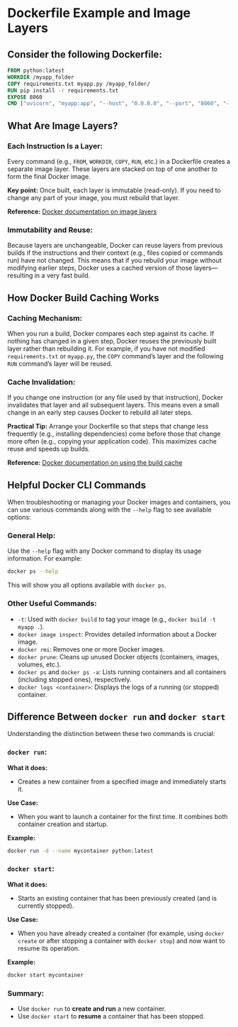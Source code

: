 # Dockerfile Example and Image Layers

## Consider the following Dockerfile:

```dockerfile
FROM python:latest
WORKDIR /myapp_folder
COPY requirements.txt myapp.py /myapp_folder/
RUN pip install -r requirements.txt
EXPOSE 8060
CMD ["uvicorn", "myapp:app", "--host", "0.0.0.0", "--port", "8060", "--reload"]
```

## What Are Image Layers?

### Each Instruction Is a Layer:
Every command (e.g., `FROM`, `WORKDIR`, `COPY`, `RUN`, etc.) in a Dockerfile creates a separate image layer. These layers are stacked on top of one another to form the final Docker image.

**Key point:** Once built, each layer is immutable (read-only). If you need to change any part of your image, you must rebuild that layer.

**Reference:** [Docker documentation on image layers](https://docs.docker.com/)

### Immutability and Reuse:
Because layers are unchangeable, Docker can reuse layers from previous builds if the instructions and their context (e.g., files copied or commands run) have not changed. This means that if you rebuild your image without modifying earlier steps, Docker uses a cached version of those layers—resulting in a very fast build.

## How Docker Build Caching Works

### Caching Mechanism:
When you run a build, Docker compares each step against its cache. If nothing has changed in a given step, Docker reuses the previously built layer rather than rebuilding it. For example, if you have not modified `requirements.txt` or `myapp.py`, the `COPY` command’s layer and the following `RUN` command’s layer will be reused.

### Cache Invalidation:
If you change one instruction (or any file used by that instruction), Docker invalidates that layer and all subsequent layers. This means even a small change in an early step causes Docker to rebuild all later steps.

**Practical Tip:** Arrange your Dockerfile so that steps that change less frequently (e.g., installing dependencies) come before those that change more often (e.g., copying your application code). This maximizes cache reuse and speeds up builds.

**Reference:** [Docker documentation on using the build cache](https://docs.docker.com/)

## Helpful Docker CLI Commands

When troubleshooting or managing your Docker images and containers, you can use various commands along with the `--help` flag to see available options:

### General Help:
Use the `--help` flag with any Docker command to display its usage information. For example:

```bash
docker ps --help
```
This will show you all options available with `docker ps`.

### Other Useful Commands:

- `-t`: Used with `docker build` to tag your image (e.g., `docker build -t myapp .`).
- `docker image inspect`: Provides detailed information about a Docker image.
- `docker rmi`: Removes one or more Docker images.
- `docker prune`: Cleans up unused Docker objects (containers, images, volumes, etc.).
- `docker ps` and `docker ps -a`: Lists running containers and all containers (including stopped ones), respectively.
- `docker logs <container>`: Displays the logs of a running (or stopped) container.

## Difference Between `docker run` and `docker start`

Understanding the distinction between these two commands is crucial:

### `docker run`:

**What it does:**
- Creates a new container from a specified image and immediately starts it.

**Use Case:**
- When you want to launch a container for the first time. It combines both container creation and startup.

**Example:**
```bash
docker run -d --name mycontainer python:latest
```


### `docker start`:

**What it does:**
- Starts an existing container that has been previously created (and is currently stopped).

**Use Case:**
- When you have already created a container (for example, using `docker create` or after stopping a container with `docker stop`) and now want to resume its operation.

**Example:**
```bash
docker start mycontainer
```

### Summary:

- Use `docker run` to **create and run** a new container.
- Use `docker start` to **resume** a container that has been stopped.
